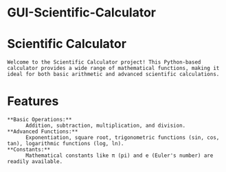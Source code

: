 # GUI-Scientific-Calculator

# Scientific Calculator
    Welcome to the Scientific Calculator project! This Python-based calculator provides a wide range of mathematical functions, making it ideal for both basic arithmetic and advanced scientific calculations.

# Features
    **Basic Operations:** 
          Addition, subtraction, multiplication, and division.
    **Advanced Functions:**
          Exponentiation, square root, trigonometric functions (sin, cos, tan), logarithmic functions (log, ln).
    **Constants:** 
          Mathematical constants like π (pi) and e (Euler's number) are readily available.
